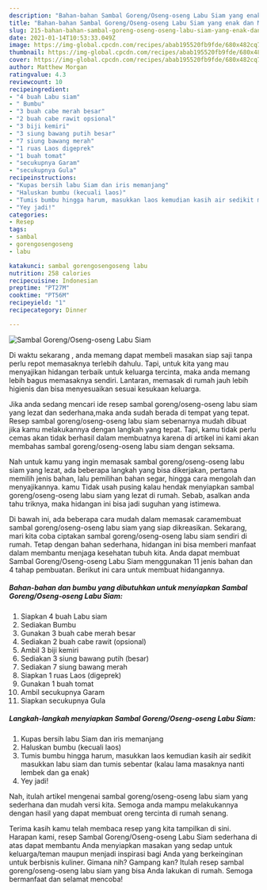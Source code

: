 ```yaml
---
description: "Bahan-bahan Sambal Goreng/Oseng-oseng Labu Siam yang enak dan Mudah Dibuat"
title: "Bahan-bahan Sambal Goreng/Oseng-oseng Labu Siam yang enak dan Mudah Dibuat"
slug: 215-bahan-bahan-sambal-goreng-oseng-oseng-labu-siam-yang-enak-dan-mudah-dibuat
date: 2021-01-14T10:53:33.049Z
image: https://img-global.cpcdn.com/recipes/abab195520fb9fde/680x482cq70/sambal-gorengoseng-oseng-labu-siam-foto-resep-utama.jpg
thumbnail: https://img-global.cpcdn.com/recipes/abab195520fb9fde/680x482cq70/sambal-gorengoseng-oseng-labu-siam-foto-resep-utama.jpg
cover: https://img-global.cpcdn.com/recipes/abab195520fb9fde/680x482cq70/sambal-gorengoseng-oseng-labu-siam-foto-resep-utama.jpg
author: Matthew Morgan
ratingvalue: 4.3
reviewcount: 10
recipeingredient:
- "4 buah Labu siam"
- " Bumbu"
- "3 buah cabe merah besar"
- "2 buah cabe rawit opsional"
- "3 biji kemiri"
- "3 siung bawang putih besar"
- "7 siung bawang merah"
- "1 ruas Laos digeprek"
- "1 buah tomat"
- "secukupnya Garam"
- "secukupnya Gula"
recipeinstructions:
- "Kupas bersih labu Siam dan iris memanjang"
- "Haluskan bumbu (kecuali laos)"
- "Tumis bumbu hingga harum, masukkan laos kemudian kasih air sedikit masukkan labu siam dan tumis sebentar (kalau lama masaknya nanti lembek dan ga enak)"
- "Yey jadi!"
categories:
- Resep
tags:
- sambal
- gorengosengoseng
- labu

katakunci: sambal gorengosengoseng labu 
nutrition: 258 calories
recipecuisine: Indonesian
preptime: "PT27M"
cooktime: "PT56M"
recipeyield: "1"
recipecategory: Dinner

---
```



![Sambal Goreng/Oseng-oseng Labu Siam](https://img-global.cpcdn.com/recipes/abab195520fb9fde/680x482cq70/sambal-gorengoseng-oseng-labu-siam-foto-resep-utama.jpg)

Di waktu  sekarang , anda memang dapat membeli masakan siap saji tanpa perlu repot memasaknya terlebih dahulu. Tapi, untuk kita yang mau menyajikan hidangan terbaik untuk keluarga tercinta, maka anda memang lebih bagus memasaknya sendiri. Lantaran, memasak di rumah jauh lebih higienis dan bisa menyesuaikan sesuai kesukaan keluarga.

Jika anda sedang mencari ide resep sambal goreng/oseng-oseng labu siam yang lezat dan sederhana,maka anda sudah berada di tempat yang tepat. Resep sambal goreng/oseng-oseng labu siam  sebenarnya mudah dibuat jika kamu melakukannya dengan langkah yang tepat. Tapi, kamu tidak perlu cemas akan tidak berhasil dalam membuatnya 
karena di artikel ini kami akan membahas sambal goreng/oseng-oseng labu siam dengan seksama.  



Nah untuk kamu yang ingin memasak sambal goreng/oseng-oseng labu siam yang lezat, ada beberapa langkah yang bisa dikerjakan, pertama memilih jenis bahan, lalu pemilihan bahan segar, hingga cara mengolah dan menyajikannya. kamu Tidak usah pusing kalau hendak menyiapkan sambal goreng/oseng-oseng labu siam yang lezat di rumah. Sebab, asalkan anda  tahu triknya, maka hidangan ini bisa jadi suguhan yang istimewa.

Di bawah ini, ada beberapa cara mudah dalam memasak caramembuat sambal goreng/oseng-oseng labu siam yang siap dikreasikan. Sekarang, mari kita coba ciptakan sambal goreng/oseng-oseng labu siam sendiri di rumah. Tetap dengan bahan sederhana, hidangan ini bisa memberi manfaat dalam membantu menjaga kesehatan tubuh kita. Anda dapat membuat Sambal Goreng/Oseng-oseng Labu Siam menggunakan 11 jenis bahan dan 4 tahap pembuatan. Berikut ini cara untuk membuat hidangannya.

<!--inarticleads1-->

##### Bahan-bahan dan bumbu yang dibutuhkan untuk menyiapkan Sambal Goreng/Oseng-oseng Labu Siam:

1. Siapkan 4 buah Labu siam
1. Sediakan  Bumbu
1. Gunakan 3 buah cabe merah besar
1. Sediakan 2 buah cabe rawit (opsional)
1. Ambil 3 biji kemiri
1. Sediakan 3 siung bawang putih (besar)
1. Sediakan 7 siung bawang merah
1. Siapkan 1 ruas Laos (digeprek)
1. Gunakan 1 buah tomat
1. Ambil secukupnya Garam
1. Siapkan secukupnya Gula




<!--inarticleads2-->

##### Langkah-langkah menyiapkan Sambal Goreng/Oseng-oseng Labu Siam:

1. Kupas bersih labu Siam dan iris memanjang
1. Haluskan bumbu (kecuali laos)
1. Tumis bumbu hingga harum, masukkan laos kemudian kasih air sedikit masukkan labu siam dan tumis sebentar (kalau lama masaknya nanti lembek dan ga enak)
1. Yey jadi!




Nah, itulah artikel mengenai  sambal goreng/oseng-oseng labu siam  yang sederhana dan mudah versi kita. Semoga anda mampu melakukannya dengan hasil yang dapat membuat oreng tercinta di rumah senang. 

Terima kasih kamu telah membaca resep yang kita tampilkan di sini. Harapan kami, resep  Sambal Goreng/Oseng-oseng Labu Siam sederhana di atas dapat membantu Anda menyiapkan masakan yang sedap untuk keluarga/teman maupun menjadi inspirasi bagi Anda yang berkeinginan untuk berbisnis kuliner. Gimana nih? Gampang kan? Itulah resep sambal goreng/oseng-oseng labu siam yang bisa Anda lakukan di rumah. Semoga bermanfaat dan selamat mencoba!

